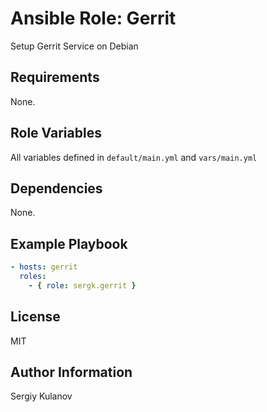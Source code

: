 Ansible Role: Gerrit
====================

Setup Gerrit Service on Debian

Requirements
------------

None.

Role Variables
--------------

All variables defined in `default/main.yml` and `vars/main.yml`

Dependencies
------------

None.

Example Playbook
----------------

```yaml
- hosts: gerrit
  roles:
    - { role: sergk.gerrit }
```

License
-------

MIT

Author Information
------------------

Sergiy Kulanov
